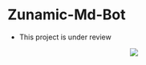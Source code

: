 # Zunamic-Md-Bot
- This project is under review

<p align="center"> <a href="https://github.com/Bad1Boy"><img src="https://github-readme-stats.vercel.app/api/top-langs/?username=SANUWAOFFICIAL&hide=css,html&theme=algolia&bg_color=DDD9DA00&text_color=#CC7900" > </a> </p>
